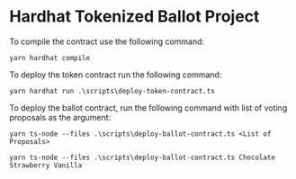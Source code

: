 # Hardhat Tokenized Ballot Project

To compile the contract use the following command:
```shell
yarn hardhat compile
```

To deploy the token contract run the following command:
```shell
yarn hardhat run .\scripts\deploy-token-contract.ts
```

To deploy the ballot contract, run the following command with list of voting proposals as the argument:
```shell
yarn ts-node --files .\scripts\deploy-ballot-contract.ts <List of Proposals>

yarn ts-node --files .\scripts\deploy-ballot-contract.ts Chocolate Strawberry Vanilla
```
